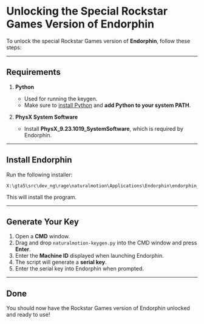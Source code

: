 # Unlocking the Special Rockstar Games Version of Endorphin

To unlock the special Rockstar Games version of **Endorphin**, follow these steps:

---

## Requirements

1. **Python**  
   - Used for running the keygen.  
   - Make sure to [install Python](https://www.python.org/downloads/) and **add Python to your system PATH**.

2. **PhysX System Software**  
   - Install **PhysX_9.23.1019_SystemSoftware**, which is required by Endorphin.

---

## Install Endorphin

Run the following installer:

```
X:\gta5\src\dev_ng\rage\naturalmotion\Applications\Endorphin\endorphin_build11_rev79987_incremental_win32_NODE_LOCKED.exe
```

This will install the program.

---

## Generate Your Key

1. Open a **CMD** window.
2. Drag and drop `naturalmotion-keygen.py` into the CMD window and press **Enter**.
3. Enter the **Machine ID** displayed when launching Endorphin.
4. The script will generate a **serial key**.
5. Enter the serial key into Endorphin when prompted.

---

## Done

You should now have the Rockstar Games version of Endorphin unlocked and ready to use!
